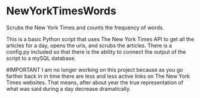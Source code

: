 # NewYorkTimesWords
Scrubs the New York Times and counts the frequency of words.

This is a basic Python script that uses The New York Times API to get all the articles for a day, opens the urls, and scrubs the articles. There is a config.py included so that there is the ability to connect the output of the script to a mySQL database.

#IMPORTANT
I am no longer working on this project because as you go farther back in in time there are less and less active links on The New York Times websites. That means, after about year the true representation of what was said during a day decrease dramatically.
